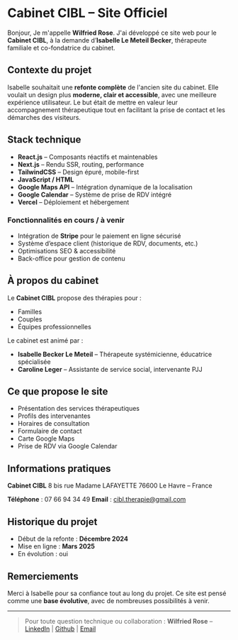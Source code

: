 # Cabinet CIBL – Site Officiel

Bonjour,
Je m'appelle **Wilfried Rose**. J'ai développé ce site web pour le **Cabinet CIBL**, à la demande d’**Isabelle Le Meteil Becker**, thérapeute familiale et co-fondatrice du cabinet.

## Contexte du projet

Isabelle souhaitait une **refonte complète** de l'ancien site du cabinet. Elle voulait un design plus **moderne, clair et accessible**, avec une meilleure expérience utilisateur.
Le but était de mettre en valeur leur accompagnement thérapeutique tout en facilitant la prise de contact et les démarches des visiteurs.

## Stack technique

- **React.js** – Composants réactifs et maintenables
- **Next.js** – Rendu SSR, routing, performance
- **TailwindCSS** – Design épuré, mobile-first
- **JavaScript / HTML**
- **Google Maps API** – Intégration dynamique de la localisation
- **Google Calendar** – Système de prise de RDV intégré
- **Vercel** – Déploiement et hébergement

### Fonctionnalités en cours / à venir

- Intégration de **Stripe** pour le paiement en ligne sécurisé
- Système d’espace client (historique de RDV, documents, etc.)
- Optimisations SEO & accessibilité
- Back-office pour gestion de contenu

## À propos du cabinet

Le **Cabinet CIBL** propose des thérapies pour :

- Familles
- Couples
- Équipes professionnelles

Le cabinet est animé par :

- **Isabelle Becker Le Meteil** – Thérapeute systémicienne, éducatrice spécialisée
- **Caroline Leger** – Assistante de service social, intervenante PJJ

## Ce que propose le site

- Présentation des services thérapeutiques
- Profils des intervenantes
- Horaires de consultation
- Formulaire de contact
- Carte Google Maps
- Prise de RDV via Google Calendar

## Informations pratiques

**Cabinet CIBL**
8 bis rue Madame LAFAYETTE
76600 Le Havre – France

**Téléphone** : 07 66 94 34 49
**Email** : <cibl.therapie@gmail.com>

## Historique du projet

- Début de la refonte : **Décembre 2024**
- Mise en ligne : **Mars 2025**
- En évolution : oui

## Remerciements

Merci à Isabelle pour sa confiance tout au long du projet.
Ce site est pensé comme une **base évolutive**, avec de nombreuses possibilités à venir.

---

> Pour toute question technique ou collaboration :
> **Wilfried Rose** – [LinkedIn](https://www.linkedin.com/in/wilfriedrose) | [Github](https://github.com/wilfriedrose) | [Email](wilfriedrose67@gmail.com)

